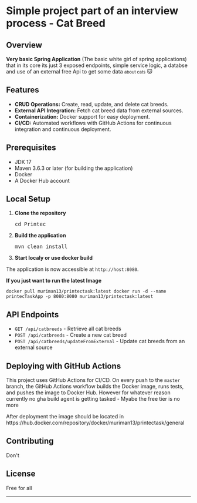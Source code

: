 
   <h1>Simple project part of an interview process - Cat Breed</h1>
   <h2>Overview</h2>
   <p><Strong> Very basic Spring Application</Strong> (The basic white girl of spring applications) that in its core its just 3 exposed endpoints, simple service logic, a databse and use of an external free Api to get some data <small>about cats</small> 🐱</p>
   <h2>Features</h2>
   <ul>
      <li><strong>CRUD Operations:</strong> Create, read, update, and delete cat breeds.</li>
      <li><strong>External API Integration:</strong> Fetch cat breed data from external sources.</li>
      <li><strong>Containerization:</strong> Docker support for easy deployment.</li>
      <li><strong>CI/CD:</strong> Automated workflows with GitHub Actions for continuous integration and continuous deployment.</li>
   </ul>
   <h2>Prerequisites</h2>
   <ul>
      <li>JDK 17</li>
      <li>Maven 3.6.3 or later (for building the application)</li>
      <li>Docker</li>
      <li>A Docker Hub account</li>
   </ul>
   <h2>Local Setup</h2>
   <ol>
      <li>
         <p><strong>Clone the repository</strong></p>
         <pre>cd</span> Printec
</code></div></div></pre>
      </li>
      <li>
         <p><strong>Build the application</strong></p>
         <pre>mvn clean install
</code></div></div></pre>
      </li>
      <li>
         <p>
            <strong>Start localy or use docker build</strong>
         </p>
      </li>
   </ol>
   <p>The application is now accessible at <code>http://host:8080</code>.</p>
      
  <strong> If you just want to run the latest Image</strong>
      <code><p>docker pull muriman13/printectask:latest
               docker run -d --name printecTaskApp -p 8080:8080 muriman13/printectask:latest</p></code>

   <h2>API Endpoints</h2>
   <ul>
      <li><code>GET /api/catbreeds</code> - Retrieve all cat breeds</li>
      <li><code>POST /api/catbreeds</code> - Create a new cat breed</li>
      <li><code>POST /api/catbreeds/updateFromExternal</code> - Update cat breeds from an external source</li>
   </ul>
   <h2>Deploying with GitHub Actions</h2>
   <p>This project uses GitHub Actions for CI/CD. On every push to the <code>master</code> branch, the GitHub Actions workflow builds the Docker image, runs tests, and pushes the image to Docker Hub. However for whatever reason currently no gha build agent is getting tasked - Myabe the free tier is no more</p>
   <p>After deployment the image should be located in https://hub.docker.com/repository/docker/muriman13/printectask/general</p>
   <h2>Contributing</h2>
   <p>Don't</p>
   <h2>License</h2>
   <p>Free for all</p>
   <hr>
